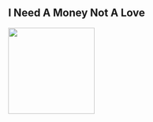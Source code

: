 ## I Need A Money Not A Love

<a href="https://github.com/SmileAJalah">
    <img align="center" height="175px"  src="https://github-readme-stats.vercel.app/api/top-langs/?username=SmileAjalah&text_color=FFFFFF&bg_color=6c138f&title_color=94b4a4&layout=compact&hide_border=true" />
  </a>
